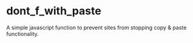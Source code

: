# dont_f_with_paste

A simple javascript function to prevent sites from stopping copy & paste functionality.

